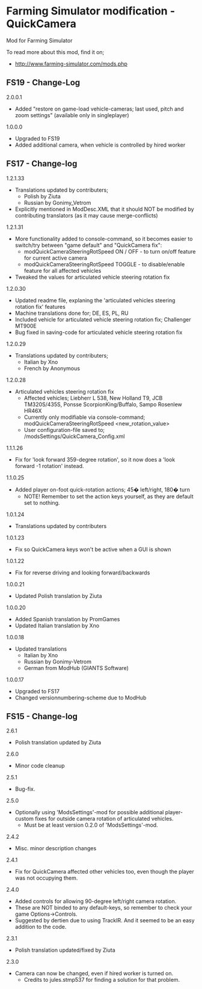 # Farming Simulator modification - QuickCamera

Mod for Farming Simulator

To read more about this mod, find it on;
- http://www.farming-simulator.com/mods.php


## FS19 - Change-Log

2.0.0.1
- Added "restore on game-load vehicle-cameras; last used, pitch and zoom settings" (available only in singleplayer)

1.0.0.0
- Upgraded to FS19
- Added additional camera, when vehicle is controlled by hired worker


## FS17 - Change-log
1.2.1.33
- Translations updated by contributers;
  - Polish by Ziuta
  - Russian by Gonimy_Vetrom
- Explicitly mentioned in ModDesc.XML that it should NOT be modified by contributing translators (as it may cause merge-conflicts)

1.2.1.31
- More functionality added to console-command, so it becomes easier to switch/try between "game default" and "QuickCamera fix":
  - modQuickCameraSteeringRotSpeed ON / OFF - to turn on/off feature for current active camera
  - modQuickCameraSteeringRotSpeed TOGGLE - to disable/enable feature for all affected vehicles
- Tweaked the values for articulated vehicle steering rotation fix

1.2.0.30
- Updated readme file, explaning the 'articulated vehicles steering rotation fix' features
- Machine translations done for; DE, ES, PL, RU
- Included vehicle for articulated vehicle steering rotation fix; Challenger MT900E
- Bug fixed in saving-code for articulated vehicle steering rotation fix

1.2.0.29
- Translations updated by contributers;
  - Italian by Xno
  - French by Anonymous

1.2.0.28
- Articulated vehicles steering rotation fix
  - Affected vehicles; Liebherr L 538, New Holland T9, JCB TM320S/435S, Ponsse ScorpionKing/Buffalo, Sampo Rosenlew HR46X
  - Currently only modifiable via console-command; modQuickCameraSteeringRotSpeed <new_rotation_value>
  - User configuration-file saved to; /modsSettings/QuickCamera_Config.xml

1.1.1.26
- Fix for 'look forward 359-degree rotation', so it now does a 'look forward -1 rotation' instead.

1.1.0.25
- Added player on-foot quick-rotation actions; 45� left/right, 180� turn
  - NOTE! Remember to set the action keys yourself, as they are default set to nothing.

1.0.1.24
- Translations updated by contributers

1.0.1.23
- Fix so QuickCamera keys won't be active when a GUI is shown

1.0.1.22
- Fix for reverse driving and looking forward/backwards

1.0.0.21
- Updated Polish translation by Ziuta

1.0.0.20
- Added Spanish translation by PromGames
- Updated Italian translation by Xno

1.0.0.18
- Updated translations
  - Italian by Xno
  - Russian by Gonimy-Vetrom
  - German from ModHub (GIANTS Software)

1.0.0.17
- Upgraded to FS17
- Changed versionnumbering-scheme due to ModHub


## FS15 - Change-log

2.6.1
- Polish translation updated by Ziuta

2.6.0
- Minor code cleanup

2.5.1
- Bug-fix.

2.5.0
- Optionally using 'ModsSettings'-mod for possible additional player-custom fixes for outside camera rotation of articulated vehicles.
  - Must be at least version 0.2.0 of 'ModsSettings'-mod.

2.4.2
- Misc. minor description changes

2.4.1
- Fix for QuickCamera affected other vehicles too, even though the player was not occupying them.

2.4.0
- Added controls for allowing 90-degree left/right camera rotation.
 - These are NOT binded to any default-keys, so remember to check your game Options->Controls.
 - Suggested by dertien due to using TrackIR. And it seemed to be an easy addition to the code.

2.3.1
- Polish translation updated/fixed by Ziuta

2.3.0
- Camera can now be changed, even if hired worker is turned on.
  - Credits to jules.stmp537 for finding a solution for that problem.
